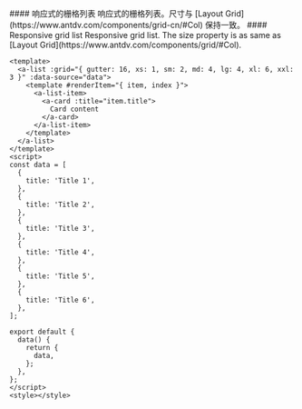 <cn>
#### 响应式的栅格列表
响应式的栅格列表。尺寸与 [Layout Grid](https://www.antdv.com/components/grid-cn/#Col) 保持一致。
</cn>

<us>
#### Responsive grid list
Responsive grid list. The size property is as same as [Layout Grid](https://www.antdv.com/components/grid/#Col).
</us>

```vue
<template>
  <a-list :grid="{ gutter: 16, xs: 1, sm: 2, md: 4, lg: 4, xl: 6, xxl: 3 }" :data-source="data">
    <template #renderItem="{ item, index }">
      <a-list-item>
        <a-card :title="item.title">
          Card content
        </a-card>
      </a-list-item>
    </template>
  </a-list>
</template>
<script>
const data = [
  {
    title: 'Title 1',
  },
  {
    title: 'Title 2',
  },
  {
    title: 'Title 3',
  },
  {
    title: 'Title 4',
  },
  {
    title: 'Title 5',
  },
  {
    title: 'Title 6',
  },
];

export default {
  data() {
    return {
      data,
    };
  },
};
</script>
<style></style>
```
